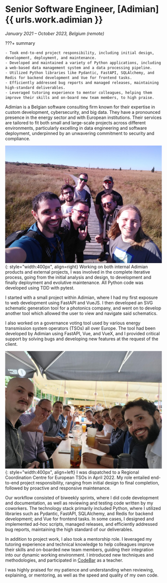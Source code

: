 # Senior Software Engineer, [Adimian]{{ urls.work.adimian }}
_January 2021 &ndash; October 2023, Belgium (remote)_

???+ summary

    - Took end-to-end project responsibility, including initial design, development, deployment, and maintenance.
    - Developed and maintained a variety of Python applications, including a web-based data management system and a data processing pipeline.
    - Utilized Python libraries like Pydantic, FastAPI, SQLAlchemy, and Redis for backend development and Vue for frontend tasks.
    - Efficiently addressed bug reports and managed releases, maintaining high-standard deliverables.
    - Leveraged tutoring experience to mentor colleagues, helping them improve their skills and on-board new team members, to high praise.

Adimian is a Belgian software consulting firm known for their expertise in custom development, cybersecurity, and big data.
They have a pronounced presence in the energy sector and with European institutions.
Their services are tailored to fit both small and large-scale projects across different environments,
particularly excelling in data engineering and software deployment, underpinned by an unwavering commitment to security and compliance.

![Adimian weekend](../../assets/images/adimian_weekend.jpg){: style="width:400px", align=right}
Working on both internal Adimian products and external projects, I was involved in the complete iterative process,
going from the initial analysis and design, to development and finally deployment and evolutive maintenance.
All Python code was developed using TDD with pytest.

I started with a small project within Adimian, where I had my first exposure to web development using FastAPI and VueJS.
I then developed an SVG schematic generation tool for a photonics company,
and went on to develop another tool which allowed the user to view and navigate said schematics.

I also worked on a governance voting tool used by various energy transmission system operators (TSOs) all over Europe.
The tool had been developed by Adimian using FastAPI, Vue, and VueX,
and I provided critical support by solving bugs and developing new features at the request of the client.

![Client petanque](../../assets/images/client_petanque.jpg){: style="width:400px", align=left}
I was dispatched to a Regional Coordination Centre for European TSOs in April 2022.
My role entailed end-to-end project responsibility, ranging from initial design to final completion,
followed by proactive and responsive maintenance.

Our workflow consisted of biweekly sprints, where I did code development and documentation, as well as reviewing and testing code written by my coworkers.
The technology stack primarily included Python, where I utilized libraries such as
Pydantic, FastAPI, SQLAlchemy, and Redis for backend development; and Vue for frontend tasks.
In some cases, I designed and implemented ad-hoc scripts, managed releases, and efficiently addressed bug reports,
maintaining the high standard of our deliverables.

In addition to project work, I also took a mentorship role.
I leveraged my tutoring experience and technical knowledge to help colleagues improve their skills and on-boarded new team members,
guiding their integration into our dynamic working environment.
I introduced new techniques and methodologies, and participated in [CodeBar](https://codebar.io/workshops/2547) as a teacher.

I was highly praised for my patience and understanding when reviewing, explaining, or mentoring, as well as the speed and quality of my own code.

